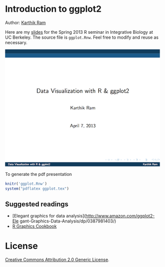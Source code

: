 
# Introduction to ggplot2

Author: [Karthik Ram](mailto:karthik.ram+ggplot2@gmail.com)

Here are my [slides](https://github.com/karthikram/ggplot-lecture/blob/master/ggplot.pdf?raw=true) for the Spring 2013 R seminar in Integrative Biology at UC Berkeley. The source file is `ggplot.Rnw`. Feel free to modify and reuse as necessary.

[![slides](slides.png)](https://github.com/karthikram/ggplot-lecture/blob/master/ggplot.pdf?raw=true)

To generate the pdf presentation

```r
knitr('ggplot.Rnw')
system("pdflatex ggplot.tex")
```

## Suggested readings
* [Elegant graphics for data analysis](http://www.amazon.com/ggplot2-Ele gant-Graphics-Data-Analysis/dp/0387981403/)  
*  [R Graphics Cookbook](http://www.amazon.com/R-Graphics-Cookbook-Winston-Chang/dp/1449316956)

# License  
<a rel="license" href="http://creativecommons.org/licenses/by/2.0/">Creative Commons Attribution 2.0 Generic License</a>.

